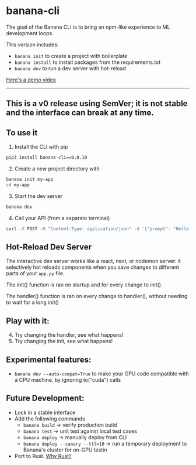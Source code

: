 # banana-cli

The goal of the Banana CLI is to bring an npm-like experience to ML development loops. 

This version includes:
- `banana init` to create a project with boilerplate
- `banana install` to install packages from the requirements.txt
- `banana dev` to run a dev server with hot-reload

[Here's a demo video](https://www.loom.com/share/86d4e7b0801549b9ab2f7a1acce772aa)

---
This is a v0 release using SemVer; it is not stable and the interface can break at any time.
---

## To use it

1. Install the CLI with pip
```bash
pip3 install banana-cli==0.0.10
```

2. Create a new project directory with 
```bash
banana init my-app
cd my-app
```
3. Start the dev server
```bash
banana dev
```

4. Call your API (from a separate terminal)
```bash
curl -X POST -H "Content-Type: application/json" -d '{"prompt": "Hello I am a [MASK] model."}' http://localhost:8000/
``` 

## Hot-Reload Dev Server

The interactive dev server works like a react, next, or nodemon server: it selectively hot reloads components when you save changes to different parts of your `app.py` file.

The init() function is ran on startup and for every change to init().

The handler() function is ran on every change to handler(), without needing to wait for a long init()

## Play with it:

4. Try changing the handler, see what happens!
5. Try changing the init, see what happens!

## Experimental features:
- `banana dev --auto-compat=True` to make your GPU code compatible with a CPU machine, by ignoring to("cuda") calls

## Future Development:
- Lock in a stable interface
- Add the following commands
  - `banana build` -> verify production build
  - `banana test` -> unit test against local test cases
  - `banana deploy` -> manually deploy from CLI
  - `banana deploy --canary --ttl=10` -> run a temporary deployment to Banana's cluster for on-GPU testin
- Port to Rust. [Why Rust?](https://giphy.com/gifs/aFbTasXn1GINgiEbzr)
